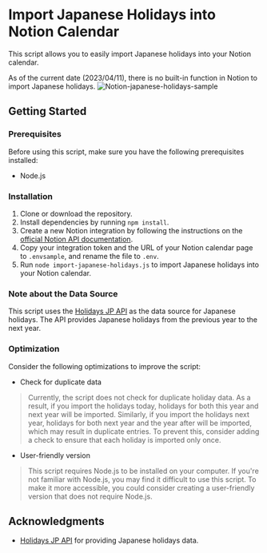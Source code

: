 # Import Japanese Holidays into Notion Calendar

This script allows you to easily import Japanese holidays into your Notion calendar. 

As of the current date (2023/04/11), there is no built-in function in Notion to import Japanese holidays.
![Notion-japanese-holidays-sample](https://user-images.githubusercontent.com/95740190/230990301-6eb042b0-c8e4-43dd-a910-265e0b17b084.png)

## Getting Started

### Prerequisites

Before using this script, make sure you have the following prerequisites installed:

- Node.js

### Installation

1. Clone or download the repository.
2. Install dependencies by running `npm install`.
3. Create a new Notion integration by following the instructions on the [official Notion API documentation](https://developers.notion.com/docs/getting-started#step-2-share-a-database-with-your-integration).
4. Copy your integration token and the URL of your Notion calendar page to `.envsample`, and rename the file to `.env`.
5. Run `node import-japanese-holidays.js` to import Japanese holidays into your Notion calendar.

### Note about the Data Source

This script uses the [Holidays JP API](https://holidays-jp.github.io/) as the data source for Japanese holidays. 
The API provides Japanese holidays from the previous year to the next year. 

### Optimization

Consider the following optimizations to improve the script:

- Check for duplicate data

>Currently, the script does not check for duplicate holiday data. 
As a result, if you import the holidays today, holidays for both this year and next year will be imported. 
Similarly, if you import the holidays next year, holidays for both next year and the year after will be imported, which may result in duplicate entries. 
To prevent this, consider adding a check to ensure that each holiday is imported only once.
- User-friendly version
>This script requires Node.js to be installed on your computer. 
If you're not familiar with Node.js, you may find it difficult to use this script. 
To make it more accessible, you could consider creating a user-friendly version that does not require Node.js.

## Acknowledgments

- [Holidays JP API](https://holidays-jp.github.io/) for providing Japanese holidays data.
